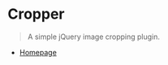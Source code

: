 # Cropper

> A simple jQuery image cropping plugin.

- [Homepage](http://fengyuanchen.github.io/cropper)
